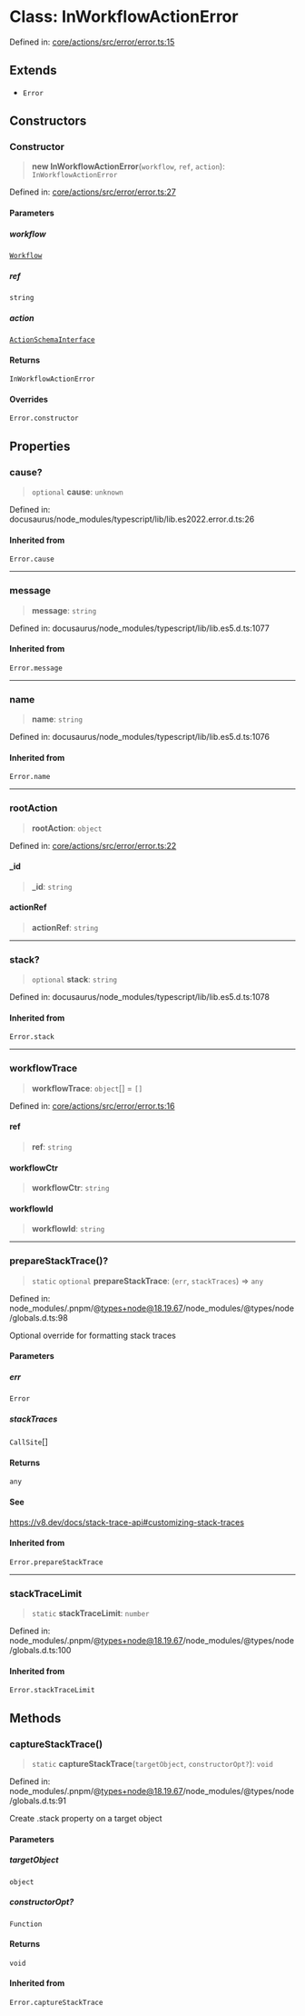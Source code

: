 # Class: InWorkflowActionError

Defined in: [core/actions/src/error/error.ts:15](https://github.com/LaWebcapsule/orbits/blob/b2ed139d2834e94332a6be176a7be8c87c0438c4/core/actions/src/error/error.ts#L15)

## Extends

- `Error`

## Constructors

### Constructor

> **new InWorkflowActionError**(`workflow`, `ref`, `action`): `InWorkflowActionError`

Defined in: [core/actions/src/error/error.ts:27](https://github.com/LaWebcapsule/orbits/blob/b2ed139d2834e94332a6be176a7be8c87c0438c4/core/actions/src/error/error.ts#L27)

#### Parameters

##### workflow

[`Workflow`](Workflow.md)

##### ref

`string`

##### action

[`ActionSchemaInterface`](../interfaces/ActionSchemaInterface.md)

#### Returns

`InWorkflowActionError`

#### Overrides

`Error.constructor`

## Properties

### cause?

> `optional` **cause**: `unknown`

Defined in: docusaurus/node\_modules/typescript/lib/lib.es2022.error.d.ts:26

#### Inherited from

`Error.cause`

***

### message

> **message**: `string`

Defined in: docusaurus/node\_modules/typescript/lib/lib.es5.d.ts:1077

#### Inherited from

`Error.message`

***

### name

> **name**: `string`

Defined in: docusaurus/node\_modules/typescript/lib/lib.es5.d.ts:1076

#### Inherited from

`Error.name`

***

### rootAction

> **rootAction**: `object`

Defined in: [core/actions/src/error/error.ts:22](https://github.com/LaWebcapsule/orbits/blob/b2ed139d2834e94332a6be176a7be8c87c0438c4/core/actions/src/error/error.ts#L22)

#### \_id

> **\_id**: `string`

#### actionRef

> **actionRef**: `string`

***

### stack?

> `optional` **stack**: `string`

Defined in: docusaurus/node\_modules/typescript/lib/lib.es5.d.ts:1078

#### Inherited from

`Error.stack`

***

### workflowTrace

> **workflowTrace**: `object`[] = `[]`

Defined in: [core/actions/src/error/error.ts:16](https://github.com/LaWebcapsule/orbits/blob/b2ed139d2834e94332a6be176a7be8c87c0438c4/core/actions/src/error/error.ts#L16)

#### ref

> **ref**: `string`

#### workflowCtr

> **workflowCtr**: `string`

#### workflowId

> **workflowId**: `string`

***

### prepareStackTrace()?

> `static` `optional` **prepareStackTrace**: (`err`, `stackTraces`) => `any`

Defined in: node\_modules/.pnpm/@types+node@18.19.67/node\_modules/@types/node/globals.d.ts:98

Optional override for formatting stack traces

#### Parameters

##### err

`Error`

##### stackTraces

`CallSite`[]

#### Returns

`any`

#### See

https://v8.dev/docs/stack-trace-api#customizing-stack-traces

#### Inherited from

`Error.prepareStackTrace`

***

### stackTraceLimit

> `static` **stackTraceLimit**: `number`

Defined in: node\_modules/.pnpm/@types+node@18.19.67/node\_modules/@types/node/globals.d.ts:100

#### Inherited from

`Error.stackTraceLimit`

## Methods

### captureStackTrace()

> `static` **captureStackTrace**(`targetObject`, `constructorOpt?`): `void`

Defined in: node\_modules/.pnpm/@types+node@18.19.67/node\_modules/@types/node/globals.d.ts:91

Create .stack property on a target object

#### Parameters

##### targetObject

`object`

##### constructorOpt?

`Function`

#### Returns

`void`

#### Inherited from

`Error.captureStackTrace`
